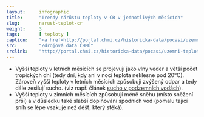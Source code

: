 ```yaml
---
layout:     infographic
title:      "Trendy nárůstu teploty v ČR v jednotlivých měsících"
slug:       narust-teplot-cr
weight:     3
tags:       [ teploty ]
caption:    "<a href=http://portal.chmi.cz/historicka-data/pocasi/uzemni-teploty>Zdroj dat: ČHMÚ</a>. Průměrná roční teplota v České republice narostla za posledních 60 let o 2 °C. Trendy v oteplování jednotlivých měsíců jsou různé. Nevětší nárůst teplot je v lednu, červenci a srpnu &ndash; tyto měsíce se od roku 1960 oteplily o více než 2,6 °C"
src:	    "Zdrojová data ČHMÚ"
srclink:    "http://portal.chmi.cz/historicka-data/pocasi/uzemni-teploty"
---
```


* Vyšší teploty v letních měsících se projevují jako vlny veder a větší počet tropických dní (tedy dní, kdy ani v noci teplota neklesne pod 20°C). Zároveň vyšší teploty v letních měsících způsobují zvýšený odpar a tedy dále zesilují sucho. (viz např. článek [sucho v podzemních vodách](https://www.vtei.cz/2015/08/hydrologicke-sucho-v-podzemnich-vodach/)).  
* Vyšší teploty v zimních měsících způsobují méně sněhu (místo sněžení prší) a v důsledku také slabší doplňování spodních vod (pomalu tající sníh se lépe vsakuje než déšť, který stéká). 

